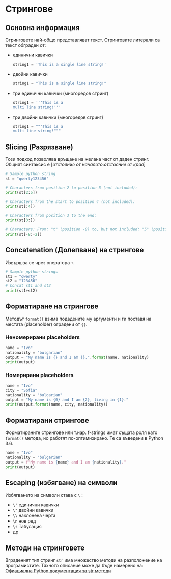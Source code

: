 # Стрингове

## Основна информация
Стринговете най-общо представляват текст. Стринговите литерали са текст обграден от:

- единични кавички

  ```python
  string1 = 'This is a single line string!'
  ```

- двойни кавички

  ```python
  string1 = "This is a single line string!"
  ```
- три единични кавички (многоредов стринг)

  ```python
  string1 = '''This is a 
  multi line string!'''
  ```

- три двойни кавички (многоредов стринг)

  ```python
  string1 = """This is a 
  multi line string!"""
  ```

## Slicing (Разрязване)

Този подход позволява връщане на желана част от даден стринг. Общият синтаксис е [*отстояние от началото*:*отстояние от края*]

```python
# Sample python string
st = "qwerty123456"

# Characters from position 2 to position 5 (not included):
print(st[2:5])

# Characters from the start to position 4 (not included):
print(st[:4])

# Characters from position 3 to the end:
print(st[3:])

# Characters: From: "t" (position -8) to, but not included: "5" (position -2):
print(st[-8:-2])
```

## Concatenation (Долепване) на стрингове

Извършва се чрез оператора `+`.

```python
# Sample python strings
st1 = "qwerty"
st2 = "123456"
# Concat st1 and st2
print(st1+st2)
```

## Форматиране на стрингове

Методът `format()` взима подадените му аргументи и ги поставя на местата (placeholder) оградени от `{}`.

### Неномерирани placeholders

```python
name = "Ivo"
nationality = "bulgarian"
output = "My name is {} and I am {}.".format(name, nationality)
print(output)
```

### Номерирани placeholders

```python
name = "Ivo"
city = "Sofia"
nationality = "bulgarian"
output = "My name is {0} and I am {2}, living in {1}."
print(output.format(name, city, nationality))
```

## Форматирани стрингове

Форматираните стрингове или т.нар. f-strings имат същата роля като `format()` метода, но работят по-оптимизирано. Те са въведени в Python 3.6.

```python
name = "Ivo"
nationality = "bulgarian"
output = f"My name is {name} and I am {nationality}."
print(output)
```

## Escaping (избягване) на символи

Избягването на символи става с `\` :
- `\'`	единични кавички
- `\"`	двойни кавички
- `\\`	наклонена черта	
- `\n`	нов ред	
- `\t`	Табулация	
- др

## Методи на стринговете

Вграденият тип стринг `str` има множество методи на разположение на програмистите. Тяхното описание може да бъде намерено на: [Офиациална Python документация за str методи](https://docs.python.org/3/library/stdtypes.html#string-methods)
 
